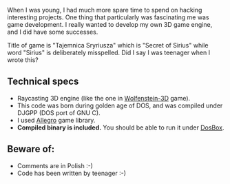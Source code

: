 When I was young, I had much more spare time to spend on hacking interesting projects. One thing that particularly was fascinating me was game development. I really wanted to develop my own 3D game engine, and I did have some successes.

Title of game is "Tajemnica Sryriusza" which is "Secret of Sirius" while word "Sirius" is deliberately misspelled. Did I say I was teenager when I wrote this?

## Technical specs
* Raycasting 3D engine (like the one in [Wolfenstein-3D](http://en.wikipedia.org/wiki/Wolfenstein_3D) game). 
* This code was born during golden age of DOS, and was compiled under DJGPP (DOS port of GNU C). 
* I used [Allegro](http://www.talula.demon.co.uk/allegro/) game library.
* **Compiled binary is included.** You should be able to run it under [DosBox](http://www.dosbox.org).

## Beware of:
* Comments are in Polish :-)
* Code has been written by teenager :-)


